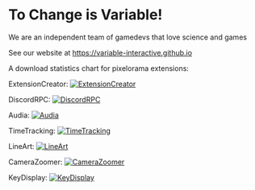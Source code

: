 # To Change is Variable!
We are an independent team of gamedevs that love science and games

See our website at https://variable-interactive.github.io


A download statistics chart for pixelorama extensions:

 ExtensionCreator: <a href="https://github.com/Variable-Interactive/ExtensionCreator/releases">
    <img src="https://img.shields.io/github/downloads/Variable-Interactive/ExtensionCreator/total?color=lightgreen" alt="ExtensionCreator" /></a>

 DiscordRPC: <a href="https://github.com/Variable-Interactive/PixeloramaDiscordRPC/releases">
    <img src="https://img.shields.io/github/downloads/Variable-Interactive/PixeloramaDiscordRPC/total?color=lightgreen" alt="DiscordRPC" /></a>

 Audia: <a href="https://github.com/Variable-Interactive/Audia/releases">
    <img src="https://img.shields.io/github/downloads/Variable-Interactive/Audia/total?color=lightgreen" alt="Audia" /></a>

 TimeTracking: <a href="https://github.com/Variable-Interactive/TimeTracking/releases">
    <img src="https://img.shields.io/github/downloads/Variable-Interactive/TimeTracking/total?color=lightgreen" alt="TimeTracking" /></a>

 LineArt: <a href="https://github.com/Variable-Interactive/LineArt/releases">
    <img src="https://img.shields.io/github/downloads/Variable-Interactive/LineArt/total?color=lightgreen" alt="LineArt" /></a>
 
 CameraZoomer: <a href="https://github.com/Variable-Interactive/CameraZoomer/releases">
    <img src="https://img.shields.io/github/downloads/Variable-Interactive/CameraZoomer/total?color=lightgreen" alt="CameraZoomer" /></a>
 
 KeyDisplay: <a href="https://github.com/Variable-Interactive/KeyDisplay/releases">
    <img src="https://img.shields.io/github/downloads/Variable-Interactive/KeyDisplay/total?color=lightgreen" alt="KeyDisplay" /></a>
